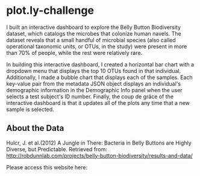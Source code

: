 # plot.ly-challenge

I built an interactive dashboard to explore the Belly Button Biodiversity dataset, which catalogs the microbes that colonize human navels.
The dataset reveals that a small handful of microbial species (also called operational taxonomic units, or OTUs, in the study) were present in more than 70% of people, while the rest were relatively rare.

In building this interactive dashboard, I created a horizontal bar chart with a dropdown menu that displays the top 10 OTUs found in that individual. Additionally, I made a bubble chart that displays each of the samples. Each key-value pair from the metadata JSON object displays an individual's demographic information in the Demographic Info panel when the user selects a test subject's ID number. Finally, the coup de grâce of the interactive dashboard is that it updates all of the plots any time that a new sample is selected.


## About the Data
Hulcr, J. et al.(2012) A Jungle in There: Bacteria in Belly Buttons are Highly Diverse, but Predictable. Retrieved from: http://robdunnlab.com/projects/belly-button-biodiversity/results-and-data/


Please access this website here: 